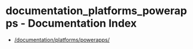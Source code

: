 # documentation_platforms_powerapps - Documentation Index

- [/documentation/platforms/powerapps/](./_documentation_platforms_powerapps_.md)
